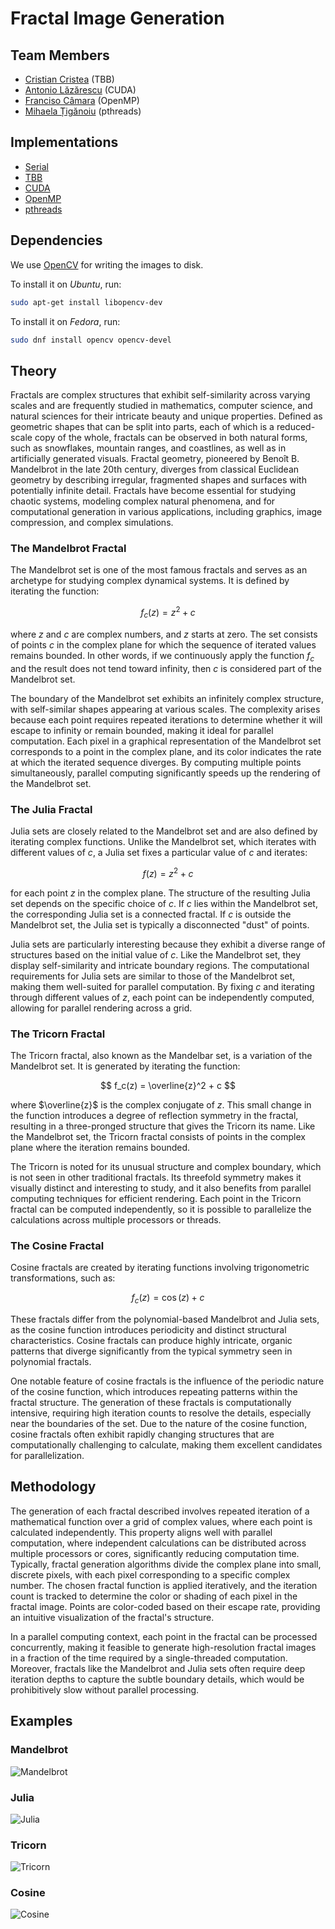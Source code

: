 # Fractal Image Generation

## Team Members

- [Cristian Cristea](@cristian.cristea) (TBB)
- [Antonio Lăzărescu](@antonio.lazarescu) (CUDA)
- [Franciso Câmara](@francisco.bessa) (OpenMP)
- [Mihaela Țigănoiu](@maria.tiganoiu) (pthreads)

## Implementations

- [Serial](Serial/README.md)
- [TBB](TBB/README.md)
- [CUDA](CUDA/README.md)
- [OpenMP](OpenMP/README.md)
- [pthreads](pthreads/README.md)

## Dependencies

We use [OpenCV](https://github.com/opencv/opencv) for writing the images to disk. 

To install it on _Ubuntu_, run:

```bash
sudo apt-get install libopencv-dev
```

To install it on _Fedora_, run:

```bash
sudo dnf install opencv opencv-devel
```

## Theory

Fractals are complex structures that exhibit self-similarity across varying scales and are frequently studied in mathematics, computer science, and natural sciences for their intricate beauty and unique properties. Defined as geometric shapes that can be split into parts, each of which is a reduced-scale copy of the whole, fractals can be observed in both natural forms, such as snowflakes, mountain ranges, and coastlines, as well as in artificially generated visuals. Fractal geometry, pioneered by Benoît B. Mandelbrot in the late 20th century, diverges from classical Euclidean geometry by describing irregular, fragmented shapes and surfaces with potentially infinite detail. Fractals have become essential for studying chaotic systems, modeling complex natural phenomena, and for computational generation in various applications, including graphics, image compression, and complex simulations.

### The Mandelbrot Fractal

The Mandelbrot set is one of the most famous fractals and serves as an archetype for studying complex dynamical systems. It is defined by iterating the function:

$$ f_c(z) = z^2 + c $$

where $z$ and $c$ are complex numbers, and $z$ starts at zero. The set consists of points $c$ in the complex plane for which the sequence of iterated values remains bounded. In other words, if we continuously apply the function $f_c$​ and the result does not tend toward infinity, then $c$ is considered part of the Mandelbrot set.

The boundary of the Mandelbrot set exhibits an infinitely complex structure, with self-similar shapes appearing at various scales. The complexity arises because each point requires repeated iterations to determine whether it will escape to infinity or remain bounded, making it ideal for parallel computation. Each pixel in a graphical representation of the Mandelbrot set corresponds to a point in the complex plane, and its color indicates the rate at which the iterated sequence diverges. By computing multiple points simultaneously, parallel computing significantly speeds up the rendering of the Mandelbrot set.

### The Julia Fractal

Julia sets are closely related to the Mandelbrot set and are also defined by iterating complex functions. Unlike the Mandelbrot set, which iterates with different values of $c$, a Julia set fixes a particular value of $c$ and iterates:

$$ f(z) = z^2 + c $$

for each point $z$ in the complex plane. The structure of the resulting Julia set depends on the specific choice of $c$. If $c$ lies within the Mandelbrot set, the corresponding Julia set is a connected fractal. If $c$ is outside the Mandelbrot set, the Julia set is typically a disconnected "dust" of points.

Julia sets are particularly interesting because they exhibit a diverse range of structures based on the initial value of $c$. Like the Mandelbrot set, they display self-similarity and intricate boundary regions. The computational requirements for Julia sets are similar to those of the Mandelbrot set, making them well-suited for parallel computation. By fixing $c$ and iterating through different values of $z$, each point can be independently computed, allowing for parallel rendering across a grid.

### The Tricorn Fractal

The Tricorn fractal, also known as the Mandelbar set, is a variation of the Mandelbrot set. It is generated by iterating the function:

$$ f_c(z) = \overline{z}^2 + c $$

where $\overline{z}$ is the complex conjugate of $z$. This small change in the function introduces a degree of reflection symmetry in the fractal, resulting in a three-pronged structure that gives the Tricorn its name. Like the Mandelbrot set, the Tricorn fractal consists of points in the complex plane where the iteration remains bounded.

The Tricorn is noted for its unusual structure and complex boundary, which is not seen in other traditional fractals. Its threefold symmetry makes it visually distinct and interesting to study, and it also benefits from parallel computing techniques for efficient rendering. Each point in the Tricorn fractal can be computed independently, so it is possible to parallelize the calculations across multiple processors or threads.

### The Cosine Fractal

Cosine fractals are created by iterating functions involving trigonometric transformations, such as:

$$ f_c(z) = \cos(z) + c $$

These fractals differ from the polynomial-based Mandelbrot and Julia sets, as the cosine function introduces periodicity and distinct structural characteristics. Cosine fractals can produce highly intricate, organic patterns that diverge significantly from the typical symmetry seen in polynomial fractals.

One notable feature of cosine fractals is the influence of the periodic nature of the cosine function, which introduces repeating patterns within the fractal structure. The generation of these fractals is computationally intensive, requiring high iteration counts to resolve the details, especially near the boundaries of the set. Due to the nature of the cosine function, cosine fractals often exhibit rapidly changing structures that are computationally challenging to calculate, making them excellent candidates for parallelization.

## Methodology

The generation of each fractal described involves repeated iteration of a mathematical function over a grid of complex values, where each point is calculated independently. This property aligns well with parallel computation, where independent calculations can be distributed across multiple processors or cores, significantly reducing computation time. Typically, fractal generation algorithms divide the complex plane into small, discrete pixels, with each pixel corresponding to a specific complex number. The chosen fractal function is applied iteratively, and the iteration count is tracked to determine the color or shading of each pixel in the fractal image. Points are color-coded based on their escape rate, providing an intuitive visualization of the fractal's structure.

In a parallel computing context, each point in the fractal can be processed concurrently, making it feasible to generate high-resolution fractal images in a fraction of the time required by a single-threaded computation. Moreover, fractals like the Mandelbrot and Julia sets often require deep iteration depths to capture the subtle boundary details, which would be prohibitively slow without parallel processing.

## Examples

### Mandelbrot

![Mandelbrot](img/TBB-Mandelbrot-8000×6000-5000.png)

### Julia

![Julia](img/TBB-Julia-8000×6000-5000.png)

### Tricorn

![Tricorn](img/TBB-Tricorn-8000×6000-5000.png)

### Cosine

![Cosine](img/TBB-Cosine-8000×6000-5000.png)